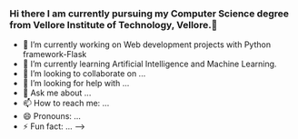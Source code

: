 ### Hi there I am currently pursuing my Computer Science degree from Vellore Institute of Technology, Vellore.👋

- 🔭 I’m currently working on Web development projects with Python framework-Flask
- 🌱 I’m currently learning Artificial Intelligence and Machine Learning.
- 👯 I’m looking to collaborate on ...
- 🤔 I’m looking for help with ...
- 💬 Ask me about ...
- 📫 How to reach me: ...
- 😄 Pronouns: ...
- ⚡ Fun fact: ...
-->
